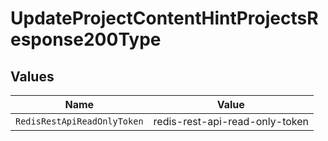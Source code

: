 # UpdateProjectContentHintProjectsResponse200Type


## Values

| Name                           | Value                          |
| ------------------------------ | ------------------------------ |
| `RedisRestApiReadOnlyToken`    | redis-rest-api-read-only-token |